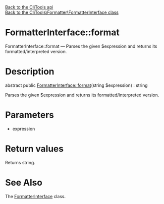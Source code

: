 [Back to the CliTools api](https://github.com/lingtalfi/CliTools/blob/master/doc/api/CliTools.md)<br>
[Back to the CliTools\Formatter\FormatterInterface class](https://github.com/lingtalfi/CliTools/blob/master/doc/api/CliTools/Formatter/FormatterInterface.md)


FormatterInterface::format
================



FormatterInterface::format — Parses the given $expression and returns its formatted/interpreted version.




Description
================


abstract public [FormatterInterface::format](https://github.com/lingtalfi/CliTools/blob/master/doc/api/CliTools/Formatter/FormatterInterface/format.md)(string $expression) : string




Parses the given $expression and returns its formatted/interpreted version.




Parameters
================


- expression

    


Return values
================

Returns string.







See Also
================

The [FormatterInterface](https://github.com/lingtalfi/CliTools/blob/master/doc/api/CliTools/Formatter/FormatterInterface.md) class.
